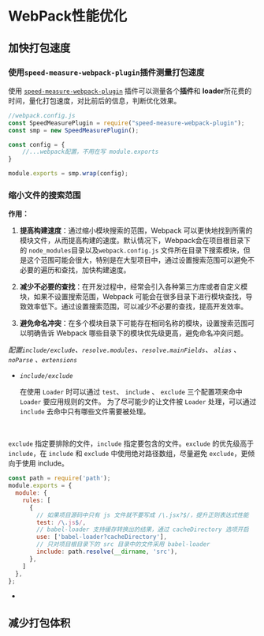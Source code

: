 # WebPack性能优化
<link rel="stylesheet" type="text/css" href="styles.css" ></link>

## 加快打包速度
### 使用`speed-measure-webpack-plugin`插件测量打包速度
使用 <a class='no-underline' href='https://github.com/stephencookdev/speed-measure-webpack-plugin' >`speed-measure-webpack-plugin`</a> 插件可以测量各个**插件**和 **loader**所花费的时间，量化打包速度，对比前后的信息，判断优化效果。
```js
//webpack.config.js
const SpeedMeasurePlugin = require("speed-measure-webpack-plugin");
const smp = new SpeedMeasurePlugin();

const config = {
    //...webpack配置，不用在写 module.exports
}

module.exports = smp.wrap(config);
```
### 缩小文件的搜索范围
**作用：**
1. **提高构建速度**：通过缩小模块搜索的范围，Webpack 可以更快地找到所需的模块文件，从而提高构建的速度。默认情况下，Webpack会在项目根目录下的 `node_modules`目录以及`webpack.config.js` 文件所在目录下搜索模块，但是这个范围可能会很大，特别是在大型项目中，通过设置搜索范围可以避免不必要的遍历和查找，加快构建速度。

2. **减少不必要的查找**：在开发过程中，经常会引入各种第三方库或者自定义模块，如果不设置搜索范围，Webpack 可能会在很多目录下进行模块查找，导致效率低下。通过设置搜索范围，可以减少不必要的查找，提高开发效率。

3. **避免命名冲突**：在多个模块目录下可能存在相同名称的模块，设置搜索范围可以明确告诉 Webpack 哪些目录下的模块优先级更高，避免命名冲突问题。


*配置`include/exclude`、`resolve.modules`、`resolve.mainFields`、 `alias` 、`noParse` 、`extensions`*
- *`include/exclude`*
  

  在使用 `Loader` 时可以通过 `test`、 `include` 、 `exclude` 三个配置项来命中 `Loader` 要应用规则的文件。 为了尽可能少的让文件被 `Loader` 处理，可以通过 `include` 去命中只有哪些文件需要被处理。
<br/>

  `exclude` 指定要排除的文件，`include` 指定要包含的文件。`exclude` 的优先级高于 `include`，在 `include` 和 `exclude` 中使用绝对路径数组，尽量避免 `exclude`，更倾向于使用 include。

```js
const path = require('path');
module.exports = {
  module: {
    rules: [
      {
        // 如果项目源码中只有 js 文件就不要写成 /\.jsx?$/，提升正则表达式性能
        test: /\.js$/,
        // babel-loader 支持缓存转换出的结果，通过 cacheDirectory 选项开启
        use: ['babel-loader?cacheDirectory'],
        // 只对项目根目录下的 src 目录中的文件采用 babel-loader
        include: path.resolve(__dirname, 'src'),
      },
    ]
  },
};
```
- 
## 减少打包体积
